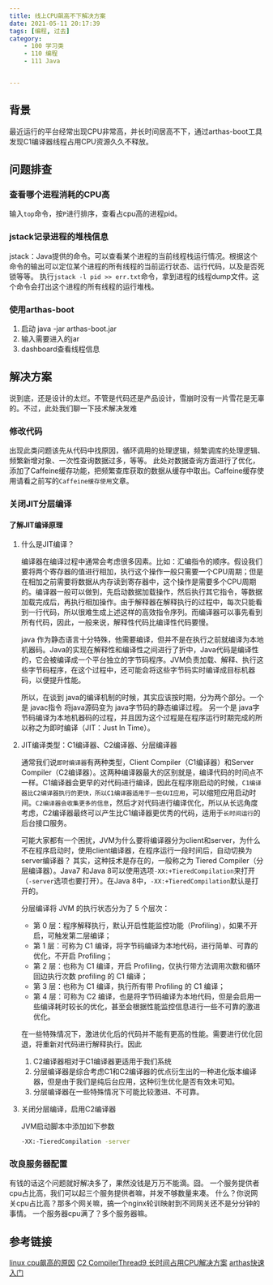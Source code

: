 ```yaml
---
title: 线上CPU飙高不下解决方案
date: 2021-05-11 20:17:39
tags: [编程, 过去]
category:
    - 100 学习类
    - 110 编程
    - 111 Java


---
```


## 背景

最近运行的平台经常出现CPU非常高，并长时间居高不下，通过arthas-boot工具发现C1编译器线程占用CPU资源久久不释放。

## 问题排查

### 查看哪个进程消耗的CPU高
输入`top`命令，按`P`进行排序，查看占cpu高的进程pid。

### jstack记录进程的堆栈信息
jstack：Java提供的命令。可以查看某个进程的当前线程栈运行情况。根据这个命令的输出可以定位某个进程的所有线程的当前运行状态、运行代码，以及是否死锁等等。
执行`jstack -l pid >> err.txt`命令，拿到进程的线程dump文件。这个命令会打出这个进程的所有线程的运行堆栈。

### 使用arthas-boot
1. 启动
java -jar arthas-boot.jar
2. 输入需要进入的jar
3. dashboard查看线程信息

## 解决方案
说到底，还是设计的太烂。不管是代码还是产品设计，雪崩时没有一片雪花是无辜的。不过，此处我们聊一下技术解决发难

### 修改代码
出现此类问题该先从代码中找原因，循环调用的处理逻辑，频繁调库的处理逻辑、频繁新增对象、一次性查询数据过多，等等。
此处对数据查询方面进行了优化，添加了Caffeine缓存功能，把频繁查库获取的数据从缓存中取出。Caffeine缓存使用请看之前写的`Caffeine缓存使用`文章。

### 关闭JIT分层编译
#### 了解JIT编译原理
1. 什么是JIT编译？

   编译器在编译过程中通常会考虑很多因素。比如：汇编指令的顺序。假设我们要将两个寄存器的值进行相加，执行这个操作一般只需要一个CPU周期；但是在相加之前需要将数据从内存读到寄存器中，这个操作是需要多个CPU周期的。编译器一般可以做到，先启动数据加载操作，然后执行其它指令，等数据加载完成后，再执行相加操作。由于解释器在解释执行的过程中，每次只能看到一行代码，所以很难生成上述这样的高效指令序列。而编译器可以事先看到所有代码，因此，一般来说，解释性代码比编译性代码要慢。

   java 作为静态语言十分特殊，他需要编译，但并不是在执行之前就编译为本地机器码。Java的实现在解释性和编译性之间进行了折中，Java代码是编译性的，它会被编译成一个平台独立的字节码程序。JVM负责加载、解释、执行这些字节码程序，在这个过程中，还可能会将这些字节码实时编译成目标机器码，以便提升性能。

   所以，在谈到 java的编译机制的时候，其实应该按时期，分为两个部分。一个是 javac指令 将java源码变为 java字节码的静态编译过程。 另一个是 java字节码编译为本地机器码的过程，并且因为这个过程是在程序运行时期完成的所以称之为即时编译（JIT：Just In Time）。

2. JIT编译类型：C1编译器、C2编译器、分层编译器

   通常我们说`即时编译器`有两种类型，Client Compiler（C1编译器）和Server Compiler（C2编译器）。这两种编译器最大的区别就是，编译代码的时间点不一样。C1编译器会更早的对代码进行编译，因此在程序刚启动的时候，`C1编译器比C2编译器执行的更快，所以C1编译器适用于一些GUI应用`，可以缩短应用启动时间。`C2编译器会收集更多的信息`，然后才对代码进行编译优化，所以从长远角度考虑，C2编译器最终可以产生比C1编译器更优秀的代码，适用于`长时间运行`的后台接口服务。

   可能大家都有一个困扰，JVM为什么要将编译器分为client和server，为什么不在程序启动时，使用client编译器，在程序运行一段时间后，自动切换为server编译器？ 其实，这种技术是存在的，一般称之为 Tiered Compiler（分层编译器）。Java7 和Java 8可以使用选项`-XX:+TieredCompilation`来打开（`-server`选项也要打开）。在Java 8中，`-XX:+TieredCompilation`默认是打开的。

   分层编译将 JVM 的执行状态分为了 5 个层次：

   - 第 0 层：程序解释执行，默认开启性能监控功能（Profiling），如果不开启，可触发第二层编译；
   - 第 1 层：可称为 C1 编译，将字节码编译为本地代码，进行简单、可靠的优化，不开启 Profiling；
   - 第 2 层：也称为 C1 编译，开启 Profiling，仅执行带方法调用次数和循环回边执行次数 profiling 的 C1 编译；
   - 第 3 层：也称为 C1 编译，执行所有带 Profiling 的 C1 编译；
   - 第 4 层：可称为 C2 编译，也是将字节码编译为本地代码，但是会启用一些编译耗时较长的优化，甚至会根据性能监控信息进行一些不可靠的激进优化。

   在一些特殊情况下，激进优化后的代码并不能有更高的性能。需要进行优化回退，将重新对代码进行解释执行。因此

   1. C2编译器相对于C1编译器更适用于我们系统
   2. 分层编译器是综合考虑C1和C2编译器的优点衍生出的一种进化版本编译器，但是由于我们是纯后台应用，这种衍生优化是否有效未可知。
   3. 分层编译器在一些特殊情况下可能比较激进、不可靠。

3. 关闭分层编译，启用C2编译器

   JVM启动脚本中添加如下参数

   ```sh
   -XX:-TieredCompilation -server
   ```

### 改良服务器配置

有钱的话这个问题就好解决多了，果然没钱是万万不能滴。囧。
一个服务提供者cpu占比高，我们可以起三个服务提供者嘛，并发不够数量来凑。
什么？你说网关cpu占比高？那多个网关嘛，搞一个nginx轮训映射到不同网关还不是分分钟的事情。
一个服务器cpu满了？多个服务器嘛。





## 参考链接
[linux cpu飙高的原因](https://www.codenong.com/cs106297473/)
[C2 CompilerThread9 长时间占用CPU解决方案](https://blog.csdn.net/m0_37886429/article/details/105139611)
[arthas快速入门](https://arthas.aliyun.com/doc/quick-start.html#dashboard)